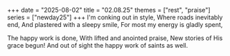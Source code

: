 +++
date = "2025-08-02"
title = "02.08.25"
themes = ["rest", "praise"]
series = ["newday25"]
+++
I'm conking out in style,
Where roads inevitably end,
And plastered with a sleepy smile,
For most my energy is gladly spent,

The happy work is done,
With lifted and anointed praise,
New stories of His grace begun!
And out of sight the happy work of saints as well.
